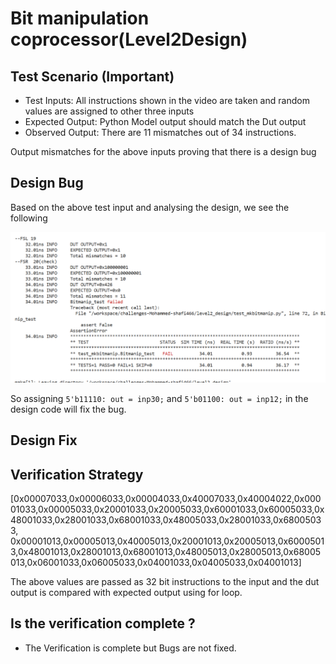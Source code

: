 # Bit manipulation coprocessor(Level2Design)

## Test Scenario **(Important)**
- Test Inputs: All instructions shown in the video are taken and random values are assigned to other three inputs  
- Expected Output: Python Model output should match the Dut output
- Observed Output: There are 11 mismatches out of 34 instructions.

Output mismatches for the above inputs proving that there is a design bug

## Design Bug
Based on the above test input and analysing the design, we see the following

![](https://github.com/vyomasystems-lab/challenges-mshafi7/blob/master/Images/level2_fail.png)

So assigning ``5'b11110: out = inp30;`` and ``5'b01100: out = inp12;`` in the design code will fix the bug.

## Design Fix






## Verification Strategy
[0x00007033,0x00006033,0x00004033,0x40007033,0x40004022,0x00001033,0x00005033,0x20001033,0x20005033,0x60001033,0x60005033,0x48001033,0x28001033,0x68001033,0x48005033,0x28001033,0x68005033,
    0x00001013,0x00005013,0x40005013,0x20001013,0x20005013,0x60005013,0x48001013,0x28001013,0x68001013,0x48005013,0x28005013,0x68005013,0x06001033,0x06005033,0x04001033,0x04005033,0x04001013]

The above values are passed as 32 bit instructions to the input and the dut output is compared with expected output using for loop.  
## Is the verification complete ?
- The Verification is complete but Bugs are not fixed.
